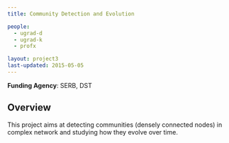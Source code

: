 ```yaml
---
title: Community Detection and Evolution

people:
  - ugrad-d
  - ugrad-k
  - profx

layout: project3
last-updated: 2015-05-05
---
```


<b>Funding Agency</b>: SERB, DST

<h2>Overview</h2>
This project aims at detecting communities (densely connected nodes) in complex network and studying how they evolve over time.